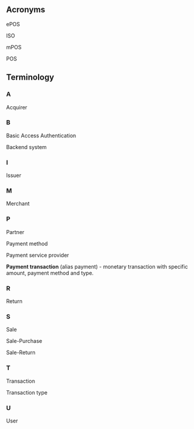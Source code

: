 ## Acronyms

ePOS

ISO

mPOS

POS

## Terminology

### A

Acquirer

### B

Basic Access Authentication

Backend system

### I

Issuer

### M

Merchant

### P

Partner

Payment method

Payment service provider

**Payment transaction** (alias payment) - monetary transaction with specific amount, payment method and type.

### R

Return

### S

Sale

Sale-Purchase

Sale-Return

### T

Transaction

Transaction type

### U

User
